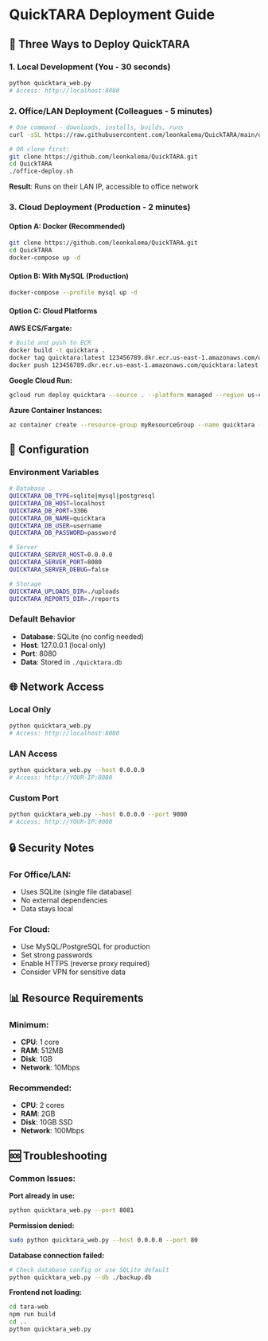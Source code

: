 # QuickTARA Deployment Guide

## 🚀 Three Ways to Deploy QuickTARA

### 1. **Local Development** (You - 30 seconds)
```bash
python quicktara_web.py
# Access: http://localhost:8080
```

### 2. **Office/LAN Deployment** (Colleagues - 5 minutes)
```bash
# One command - downloads, installs, builds, runs
curl -sSL https://raw.githubusercontent.com/leonkalema/QuickTARA/main/office-deploy.sh | bash

# OR clone first:
git clone https://github.com/leonkalema/QuickTARA.git
cd QuickTARA
./office-deploy.sh
```
**Result**: Runs on their LAN IP, accessible to office network

### 3. **Cloud Deployment** (Production - 2 minutes)

#### Option A: Docker (Recommended)
```bash
git clone https://github.com/leonkalema/QuickTARA.git
cd QuickTARA
docker-compose up -d
```

#### Option B: With MySQL (Production)
```bash
docker-compose --profile mysql up -d
```

#### Option C: Cloud Platforms

**AWS ECS/Fargate:**
```bash
# Build and push to ECR
docker build -t quicktara .
docker tag quicktara:latest 123456789.dkr.ecr.us-east-1.amazonaws.com/quicktara:latest
docker push 123456789.dkr.ecr.us-east-1.amazonaws.com/quicktara:latest
```

**Google Cloud Run:**
```bash
gcloud run deploy quicktara --source . --platform managed --region us-central1 --allow-unauthenticated
```

**Azure Container Instances:**
```bash
az container create --resource-group myResourceGroup --name quicktara --image quicktara:latest --ports 8080
```

## 🔧 Configuration

### Environment Variables
```bash
# Database
QUICKTARA_DB_TYPE=sqlite|mysql|postgresql
QUICKTARA_DB_HOST=localhost
QUICKTARA_DB_PORT=3306
QUICKTARA_DB_NAME=quicktara
QUICKTARA_DB_USER=username
QUICKTARA_DB_PASSWORD=password

# Server
QUICKTARA_SERVER_HOST=0.0.0.0
QUICKTARA_SERVER_PORT=8080
QUICKTARA_SERVER_DEBUG=false

# Storage
QUICKTARA_UPLOADS_DIR=./uploads
QUICKTARA_REPORTS_DIR=./reports
```

### Default Behavior
- **Database**: SQLite (no config needed)
- **Host**: 127.0.0.1 (local only)
- **Port**: 8080
- **Data**: Stored in `./quicktara.db`

## 🌐 Network Access

### Local Only
```bash
python quicktara_web.py
# Access: http://localhost:8080
```

### LAN Access
```bash
python quicktara_web.py --host 0.0.0.0
# Access: http://YOUR-IP:8080
```

### Custom Port
```bash
python quicktara_web.py --host 0.0.0.0 --port 9000
# Access: http://YOUR-IP:9000
```

## 🔒 Security Notes

### For Office/LAN:
- Uses SQLite (single file database)
- No external dependencies
- Data stays local

### For Cloud:
- Use MySQL/PostgreSQL for production
- Set strong passwords
- Enable HTTPS (reverse proxy required)
- Consider VPN for sensitive data

## 📊 Resource Requirements

### Minimum:
- **CPU**: 1 core
- **RAM**: 512MB
- **Disk**: 1GB
- **Network**: 10Mbps

### Recommended:
- **CPU**: 2 cores
- **RAM**: 2GB
- **Disk**: 10GB SSD
- **Network**: 100Mbps

## 🆘 Troubleshooting

### Common Issues:

**Port already in use:**
```bash
python quicktara_web.py --port 8081
```

**Permission denied:**
```bash
sudo python quicktara_web.py --host 0.0.0.0 --port 80
```

**Database connection failed:**
```bash
# Check database config or use SQLite default
python quicktara_web.py --db ./backup.db
```

**Frontend not loading:**
```bash
cd tara-web
npm run build
cd ..
python quicktara_web.py
```
